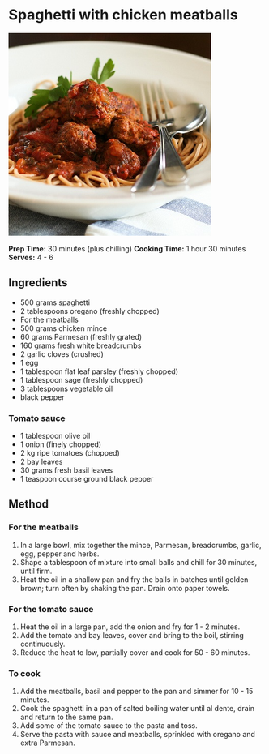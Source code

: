 # Spaghetti with chicken meatballs

![Name](resources/chicken-meatballs.jpg)

**Prep Time:** 30 minutes (plus chilling)
**Cooking Time:** 1 hour 30 minutes
**Serves:** 4 - 6

## Ingredients
- 500 grams spaghetti
- 2 tablespoons oregano (freshly chopped)
- For the meatballs
- 500 grams chicken mince
- 60 grams Parmesan (freshly grated)
- 160 grams fresh white breadcrumbs
- 2 garlic cloves (crushed)
- 1 egg
- 1 tablespoon flat leaf parsley (freshly chopped)
- 1 tablespoon sage (freshly chopped)
- 3 tablespoons vegetable oil
- black pepper

### Tomato sauce
- 1 tablespoon olive oil
- 1 onion (finely chopped)
- 2 kg ripe tomatoes (chopped)
- 2 bay leaves
- 30 grams fresh basil leaves
- 1 teaspoon course ground black pepper

## Method
### For the meatballs
1. In a large bowl, mix together the mince, Parmesan, breadcrumbs, garlic, egg, pepper and herbs. 
1. Shape a tablespoon of mixture into small balls and chill for 30 minutes, until firm.
1. Heat the oil in a shallow pan and fry the balls in batches until golden brown; turn often by shaking the pan. Drain onto paper towels.

### For the tomato sauce
1. Heat the oil in a large pan, add the onion and fry for 1 - 2 minutes. 
1. Add the tomato and bay leaves, cover and bring to the boil, stirring continuously.
1. Reduce the heat to low, partially cover and cook for 50 - 60 minutes.

### To cook
1. Add the meatballs, basil and pepper to the pan and simmer for 10 - 15 minutes.
1. Cook the spaghetti in a pan of salted boiling water until al dente, drain and return to the same pan.
1. Add some of the tomato sauce to the pasta and toss.
1. Serve the pasta with sauce and meatballs, sprinkled with oregano and extra Parmesan.